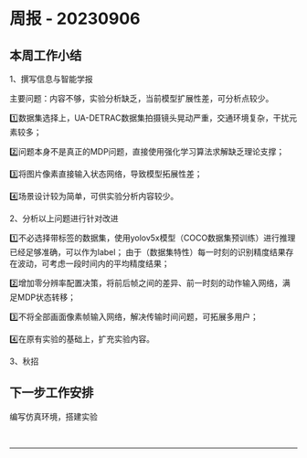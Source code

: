 # 周报 - 20230906
## 本周工作小结

1、撰写信息与智能学报

主要问题：内容不够，实验分析缺乏，当前模型扩展性差，可分析点较少。

1️⃣数据集选择上，UA-DETRAC数据集拍摄镜头晃动严重，交通环境复杂，干扰元素较多；

2️⃣问题本身不是真正的MDP问题，直接使用强化学习算法求解缺乏理论支撑；

3️⃣将图片像素直接输入状态网络，导致模型拓展性差；

4️⃣场景设计较为简单，可供实验分析内容较少。

2、分析以上问题进行针对改进

1️⃣不必选择带标签的数据集，使用yolov5x模型（COCO数据集预训练）进行推理已经足够准确，可以作为label；
由于（数据集特性）每一时刻的识别精度结果存在波动，可考虑一段时间内的平均精度结果；

2️⃣增加零分辨率配置决策，将前后帧之间的差异、前一时刻的动作输入网络，满足MDP状态转移；

3️⃣不将全部画面像素帧输入网络，解决传输时间问题，可拓展多用户；

4️⃣在原有实验的基础上，扩充实验内容。

3、秋招

## 下一步工作安排

编写仿真环境，搭建实验

<!-- 重新选择强化学习算法，克服视频流帧识别效果上的波动性 -->

<!-- ![image](./images/X.png) -->

<br>

---

<br>
